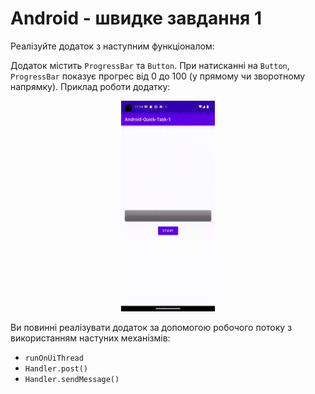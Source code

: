 # Android - швидке завдання 1

Реалізуйте додаток з наступним функціоналом:

Додаток містить `ProgressBar` та `Button`. При натисканні на `Button`, `ProgressBar` показує прогрес від 0 до 100 (у прямому чи зворотному напрямку). Приклад роботи додатку:

<p align="center" style="margin:auto">
  <img src="example.gif" width="150" />
</p>

Ви повинні реалізувати додаток за допомогою робочого потоку з використанням настуних механізмів:

- `runOnUiThread`
- `Handler.post()`
- `Handler.sendMessage()`